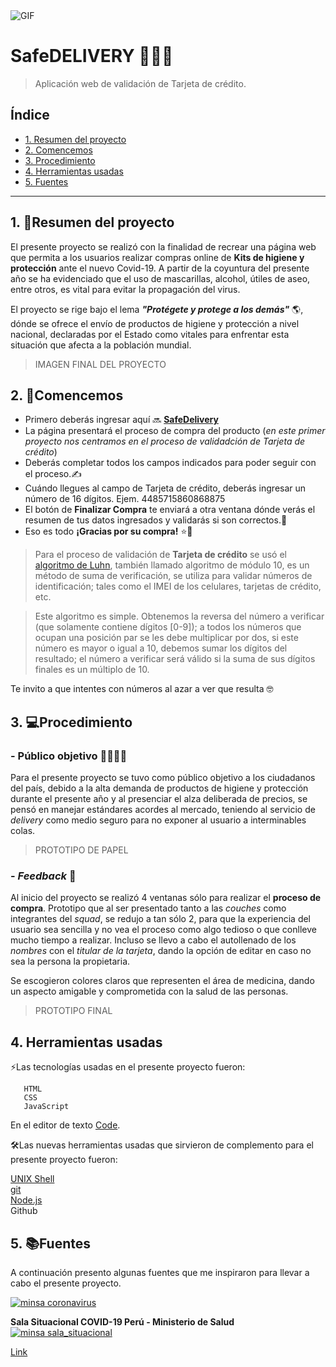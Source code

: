 <img align="center" alt="GIF" src= "https://j.gifs.com/91MpD4.gif"/>


# SafeDELIVERY 👩🏾‍💻 
>Aplicación web de validación de Tarjeta de crédito.

## Índice

* [1. Resumen del proyecto](#1-resumen-del-proyecto)
* [2. Comencemos](#2-comencemos)
* [3. Procedimiento](#3-procedimiento)
* [4. Herramientas usadas](#4-herramientas-usadas)
* [5. Fuentes](#5-fuentes)

***

## 1. 🧐Resumen del proyecto

El presente proyecto se realizó con la finalidad de recrear una página web que permita a los usuarios realizar compras online de **Kits de higiene y protección** ante el nuevo Covid-19. A partir de la coyuntura del presente año se ha evidenciado que el uso de mascarillas, alcohol, útiles de aseo, entre otros, es vital para evitar la propagación del virus. 

El proyecto se rige bajo el lema **_"Protégete y protege a los demás"_** 🌎, dónde se ofrece el envío de productos de higiene y protección a nivel nacional, declaradas por el Estado como vitales para enfrentar esta situación que afecta a la población mundial.

>IMAGEN FINAL DEL PROYECTO

## 2. 🚀Comencemos

* Primero deberás ingresar aquí 🔜 **[SafeDelivery](https://emae1712.github.io/LIM013-card-validation/src/)**
* La página presentará el proceso de compra del producto (*en este primer proyecto nos centramos en el proceso de validadción de Tarjeta de crédito*)
* Deberás completar todos los campos indicados para poder seguir con el proceso.✍ 
* Cuándo llegues al campo de Tarjeta de crédito, deberás ingresar un número de 16 dígitos. Ejem. 4485715860868875
* El botón de **Finalizar Compra** te enviará a otra ventana dónde verás el resumen de tus datos ingresados y validarás si son correctos.📝
* Eso es todo **¡Gracias por su compra!** ⭐️🤝

>Para el proceso de validación de **Tarjeta de crédito** se usó el [algoritmo de Luhn](https://es.wikipedia.org/wiki/Algoritmo_de_Luhn), también llamado algoritmo de módulo 10, es un método de suma de verificación, se utiliza para validar números de identificación; tales como el IMEI de los
celulares, tarjetas de crédito, etc.

>Este algoritmo es simple. Obtenemos la reversa del número a verificar (que
solamente contiene dígitos [0-9]); a todos los números que ocupan una posición
par se les debe multiplicar por dos, si este número es mayor o igual a 10,
debemos sumar los dígitos del resultado; el número a verificar será válido si
la suma de sus dígitos finales es un múltiplo de 10.

Te invito a que intentes con números al azar a ver que resulta 🤓

## 3. 💻Procedimiento

### - Público objetivo 👨‍👩‍👧‍👦
Para el presente proyecto se tuvo como público objetivo a los ciudadanos del país, debido a la alta demanda de productos de higiene y protección durante el presente año y al presenciar el alza deliberada de precios, se pensó en manejar estándares acordes al mercado, teniendo al servicio de *delivery* como medio seguro para no exponer al usuario a interminables colas.

>PROTOTIPO DE PAPEL

### - *_Feedback_* 💬
Al inicio del proyecto se realizó 4 ventanas sólo para realizar el **proceso de compra**. Prototipo que al ser presentado tanto a las *couches* como integrantes del *squad*, se redujo a tan sólo 2, para que la experiencia del usuario sea sencilla y no vea el proceso como algo tedioso o que conlleve mucho tiempo a realizar. Incluso se llevo a cabo el autollenado de los *nombres* con el *titular de la tarjeta*, dando la opción de editar en caso no sea la persona la propietaria.

Se escogieron colores claros que representen el área de medicina, dando un aspecto amigable y comprometida con la salud de las personas.

>PROTOTIPO FINAL

## 4. Herramientas usadas

⚡Las tecnologías usadas en el presente proyecto fueron: 
```
   HTML
   CSS
   JavaScript 
```
En el editor de texto [Code](https://code.visualstudio.com/).

🛠️Las nuevas herramientas usadas que sirvieron de complemento para el presente proyecto fueron:

   [UNIX Shell](https://github.com/Laboratoria/bootcamp/tree/master/topics/shell)<br>
   [git](https://github.com/Laboratoria/bootcamp/tree/master/topics/scm/01-git) <br>
   [Node.js](https://nodejs.org/)<br>
   Github <br>

## 5. 📚Fuentes

A continuación presento algunas fuentes que me inspiraron para llevar a cabo el presente proyecto.

[![minsa coronavirus](https://i.ibb.co/ZH96Qkq/campaign-coronavirus-covid-2019.jpg)](https://www.gob.pe/institucion/minsa/campa%C3%B1as/699-conoce-que-es-el-coronavirus-covid-19)

**Sala Situacional COVID-19 Perú - Ministerio de Salud**
[![minsa sala_situacional](https://i.ibb.co/kyxRmnt/salasituacional-covid19-minsa-peru-2020.jpg)](https://covid19.minsa.gob.pe/sala_situacional.asp)

[Link](https://covid19.minsa.gob.pe/sala_situacional.asp)
